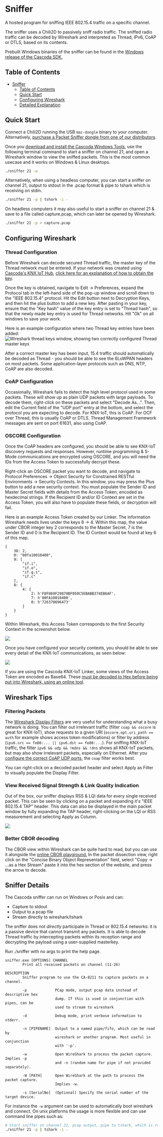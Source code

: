 # Sniffer

A hosted program for sniffing IEEE 802.15.4 traffic on a specific channel.

The sniffer uses a Chili2D to passively sniff radio traffic. The sniffed radio traffic can be decoded by Wireshark and interpreted as Thread, IPv6, CoAP or DTLS, based on its contents.

Prebuilt Windows binaries of the sniffer can be found in the [Windows release of the Cascoda SDK.](https://github.com/Cascoda/cascoda-sdk/releases/)

## Table of Contents
- [Sniffer](#sniffer)
  - [Table of Contents](#table-of-contents)
  - [Quick Start](#quick-start)
  - [Configuring Wireshark](#configuring-wireshark)
  - [Detailed Explanation](#detailed-explanation)


## Quick Start

Connect a Chili2D running the USB `mac-dongle` binary to your computer. Alternatively, [purchase a Packet Sniffer dongle from one of our distributors](https://www.cascoda.com/wheretobuy/).

Once you [download and install the Cascoda Windows Tools](https://github.com/Cascoda/cascoda-sdk/releases/latest), use the following terminal command to start a sniffer on channel 21, and open a Wireshark window to view the sniffed packets. This is the most common usecase and it works on Windows & Linux desktops.
```bash
./sniffer 21 -w
```

Alternatively, when using a headless computer, you can start a sniffer on channel 21, output to stdout in the .pcap format & pipe to tshark which is receiving on stdin.
```bash
./sniffer 21 -p | tshark -i -
```

On headless computers it may also useful to start a sniffer on channel 21 & save to a file called capture.pcap, which can later be opened by Wireshark.
```bash
./sniffer 21 -p > capture.pcap
```

## Configuring Wireshark

### Thread Configuration

Before Wireshark can decode secured Thread traffic, the master key of the Thread network must be entered. If your network was created using [Cascoda's KNX IoT Hub](https://www.cascoda.com/products/knx-iot-hub/), [click here for an explanation of how to obtain the key](/docs/guides/border-router-setup.md#Thread-Administration). 

Once the key is obtained, navigate to Edit -> Preferences, expand the Protocol tab in the left-hand side of the pop-up window and scroll down to the "IEEE 802.15.4" protocol. Hit the Edit button next to Decryption Keys, and then hit the plus button to add a new key. After pasting in your key, ensure that the "Key hash" value of the key entry is set to "Thread hash", so that the newly made key entry is used for Thread networks. Hit "Ok" on all windows to save your work.

Here is an example configuration where two Thread key entries have been added:
![Wireshark thread keys window, showing two correctly configured Thread master keys](correctly-configured-keys.png)

After a correct master key has been input, 15.4 traffic should automatically be decoded as Thread - you should be able to see the 6LoWPAN headers on most packets. Some application-layer protocols such as DNS, NTP, CoAP are also decoded.

### CoAP Configuration

Occasionally, Wireshark fails to detect the high level protocol used in some packets. These will show up as plain UDP packets with large payloads. To decode them, right-click on these packets and select "Decode As...". Then, edit the Current field of the "UDP port" entry at the bottom, and select the protocol you are expecting to decode. For KNX-IoT, this is CoAP. For OCF over Thread, this is usually CoAP or DTLS. Thread Management Framework messages are sent on port 61631, also using CoAP.

### OSCORE Configuration

Once the CoAP headers are configured, you should be able to see KNX-IoT discovery requests and responses. However, runtime programming & S-Mode communications are encrypted using OSCORE, and you will need the IDs from the Access Token to successfully decrypt these.

Right-click an OSCORE packet you want to decode, and navigate to Protocol Preferences -> Object Security for Constrained RESTful Environments -> Security Contexts. In this window, you may press the Plus button to add a new security context. You must populate the Sender ID and Master Secret fields with details from the Access Token, encoded as hexdecimal strings. If the Recipient ID and/or ID Context are set in the Access Token, you will also have to populate these fields, or decryption will fail.

Here is an example Access Token created by our Linker. The information Wireshark needs lives under the keys 8 -> 4. Within this map, the value under CBOR integer key 2 corresponds to the Master Secret, 7 is the Sender ID and 0 is the Recipient ID. The ID Context would be found at key 6 of this map.

```
{
	38: 2,
	0: "00fa10010400",
	9: [
		"if.i",
		"if.o",
		"if.g.s",
		"if.c"
	],
	8: {
		4: {
			2: h'F8F869F29870BF050C5EBABB374EB6AF',
			7: h'00FA10010400',
			0: h'726370696473'
		}
	}
}
```

Within Wireshark, this Access Token corresponds to the first Security Context in the screenshot below.

![](oscore-contexts.png)

Once you have configured your security contexts, you should be able to see every detail of the KNX-IoT communications, as seen below:

![](successful-oscore-decryption.png)

 If you are using the Cascoda KNX-IoT Linker, some views of the Access Token are encoded as Base64. These [must be decoded to Hex before being put into Wireshark, using an online tool](https://base64.guru/converter/decode/hex).

## Wireshark Tips

### Filtering Packets

The [Wireshark Display Filters](https://www.wireshark.org/docs/wsug_html_chunked/ChWorkBuildDisplayFilterSection.html) are very useful for understanding what a busy network is doing. You can filter out irrelevant traffic (filter `coap && oscore` is great for KNX-IoT), show requests to a given URI (`oscore.opt.uri_path == auth` for example shows access token modifications) or filter by address (`ipv6.src == fe80:... || ipv6.dst == fe80:...`). For sniffing KNX-IoT traffic, the filter `ipv6 && udp && !mdns && !dns` shows all KNX-IoT packets, but may also show irrelevant packets, especially on Ethernet. After you [configure the correct CoAP UDP ports](#coap-configuration), the `coap` filter works best.

You can right-click on a decoded packet header and select Apply as Filter to visually populate the Display Filter.

### View Received Signal Strength & Link Quality Indication

Out of the box, our sniffer displays RSS & LQI data for every single received packet. This can be seen by clicking on a packet and expanding it's "IEEE 802.15.4 TAP" header. This data can also be displayed in the main packet window by fully expanding the TAP header, right-clicking on the LQI or RSS measurement and selecting Apply as Column.

![](rss-lqi-capture.png)

### Better CBOR decoding

The CBOR view within Wireshark can be quite hard to read, but you can use it alongside the [online CBOR playground.](https://cbor.me/) In the packet dissection view, right click on the "Concise Binary Object Representation" field, select "Copy -> ...as a Hex Stream" paste it into the hex section of the website, and press the arrow to decode.

## Sniffer Details

The Cascoda sniffer can run on Windows or Posix and can:
- Capture to stdout
- Output to a pcap file
- Stream directly to wireshark/tshark

The sniffer does not _directly_ participate in Thread or 802.15.4 networks: it is a passive device that cannot transmit any packets. It is able to decode Thread traffic by intercepting packets within its reception range and decrypting the payload using a user-supplied masterkey.

Run ./sniffer with no args to print the help page.

```
sniffer.exe [OPTIONS] CHANNEL
        Print all received packets on channel (11-26)

DESCRIPTION
        Sniffer program to use the CA-8211 to capture packets on a channel.

        -p             PCap mode, output pcap data instead of descriptive hex
                       dump. If this is used in conjunction with pipes, can be
                       used to stream to wireshark

        -d             Debug mode, print verbose information to stderr.

        -n [PIPENAME]  Output to a named pipe/fifo, which can be read by
                       wireshark or another program. Most useful in conjunction
                       with '-p'.

        -w             Open WireShark to process the packet capture. Implies -p
                       and -n (random name for pipe if not provided separately).

        -W [PATH]      Open WireShark at the path to process the packet capture.
                       Implies -w.

        -s [SerialNo]  (Optional) Specify the serial number of the target device.
```

For instance the ``-w`` argument can be used to automatically boot wireshark and connect. On unix platforms the usage is more flexible and can use command line pipes such as:

```bash
# Start sniffer on channel 21, pcap output, pipe to tshark, which is receiving on stdin.
./sniffer 21 -p | tshark -i -
```

